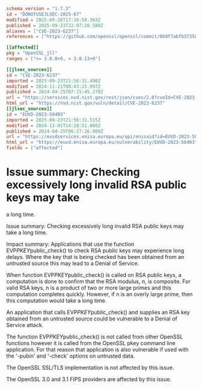 ```toml
schema_version = "1.7.3"
id = "DONOTUSEJLSEC-2025-67"
modified = 2025-09-26T17:16:58.363Z
published = 2025-09-23T22:07:20.588Z
aliases = ["CVE-2023-6237"]
references = ["https://github.com/openssl/openssl/commit/0b0f7abfb37350794a4b8960fafc292cd5d1b84d", "https://github.com/openssl/openssl/commit/18c02492138d1eb8b6548cb26e7b625fb2414a2a", "https://github.com/openssl/openssl/commit/a830f551557d3d66a84bbb18a5b889c640c36294", "https://www.openssl.org/news/secadv/20240115.txt", "http://www.openwall.com/lists/oss-security/2024/03/11/1", "https://github.com/openssl/openssl/commit/0b0f7abfb37350794a4b8960fafc292cd5d1b84d", "https://github.com/openssl/openssl/commit/18c02492138d1eb8b6548cb26e7b625fb2414a2a", "https://github.com/openssl/openssl/commit/a830f551557d3d66a84bbb18a5b889c640c36294", "https://security.netapp.com/advisory/ntap-20240531-0007/", "https://www.openssl.org/news/secadv/20240115.txt"]

[[affected]]
pkg = "OpenSSL_jll"
ranges = [">= 3.0.8+0, < 3.0.13+0"]

[[jlsec_sources]]
id = "CVE-2023-6237"
imported = 2025-09-23T21:56:31.490Z
modified = 2024-11-21T08:43:25.997Z
published = 2024-04-25T07:15:45.270Z
url = "https://services.nvd.nist.gov/rest/json/cves/2.0?cveId=CVE-2023-6237"
html_url = "https://nvd.nist.gov/vuln/detail/CVE-2023-6237"
[[jlsec_sources]]
id = "EUVD-2023-58483"
imported = 2025-09-23T21:56:31.515Z
modified = 2024-11-01T14:28:51.000Z
published = 2024-04-25T06:27:26.000Z
url = "https://euvdservices.enisa.europa.eu/api/enisaid?id=EUVD-2023-58483"
html_url = "https://euvd.enisa.europa.eu/vulnerability/EUVD-2023-58483"
fields = ["affected"]
```

# Issue summary: Checking excessively long invalid RSA public keys may take

a long time.

Issue summary: Checking excessively long invalid RSA public keys may take a long time.

Impact summary: Applications that use the function EVP*PKEY*public_check() to check RSA public keys may experience long delays. Where the key that is being checked has been obtained from an untrusted source this may lead to a Denial of Service.

When function EVP*PKEY*public_check() is called on RSA public keys, a computation is done to confirm that the RSA modulus, n, is composite. For valid RSA keys, n is a product of two or more large primes and this computation completes quickly. However, if n is an overly large prime, then this computation would take a long time.

An application that calls EVP*PKEY*public_check() and supplies an RSA key obtained from an untrusted source could be vulnerable to a Denial of Service attack.

The function EVP*PKEY*public_check() is not called from other OpenSSL functions however it is called from the OpenSSL pkey command line application. For that reason that application is also vulnerable if used with the '-pubin' and '-check' options on untrusted data.

The OpenSSL SSL/TLS implementation is not affected by this issue.

The OpenSSL 3.0 and 3.1 FIPS providers are affected by this issue.

